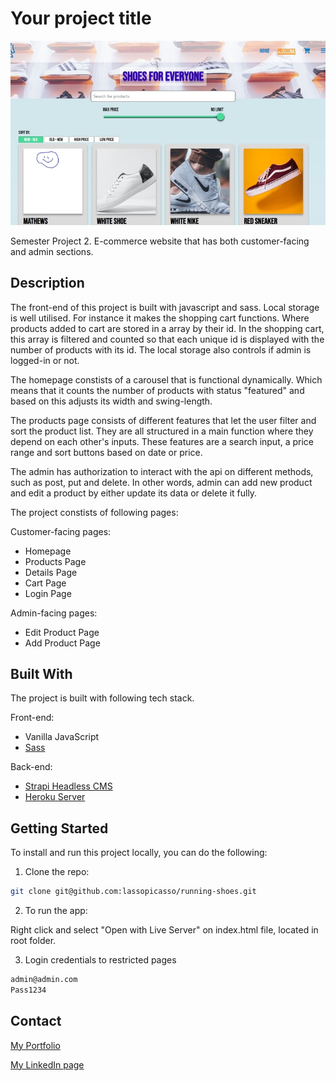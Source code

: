 # Your project title

![Products](/images/products.jpg?raw=true "Products")

Semester Project 2. E-commerce website that has both customer-facing and admin sections.

## Description

The front-end of this project is built with javascript and sass.
Local storage is well utilised. For instance it makes the shopping cart functions. Where products added to cart are stored in a array by their id. In the shopping cart, this array is filtered and counted so that each unique id is displayed with the number of products with its id. The local storage also controls if admin is logged-in or not.

The homepage constists of a carousel that is functional dynamically. Which means that it counts the number of products with status "featured" and based on this adjusts its width and swing-length.

The products page consists of different features that let the user filter and sort the product list. They are all structured in a main function where they depend on each other's inputs. These features are a search input, a price range and sort buttons based on date or price.

The admin has authorization to interact with the api on different methods, such as post, put and delete. In other words, admin can add new product and edit a product by either update its data or delete it fully.

The project constists of following pages:

Customer-facing pages:

- Homepage
- Products Page
- Details Page
- Cart Page
- Login Page

Admin-facing pages:

- Edit Product Page
- Add Product Page

## Built With

The project is built with following tech stack.

Front-end:

- Vanilla JavaScript
- [Sass](https://sass-lang.com/)

Back-end:

- [Strapi Headless CMS](https://strapi.io/)
- [Heroku Server](https://dashboard.heroku.com/)

## Getting Started

To install and run this project locally, you can do the following:

1. Clone the repo:

```bash
git clone git@github.com:lassopicasso/running-shoes.git
```

2. To run the app:

Right click and select "Open with Live Server" on index.html file, located in root folder.

3. Login credentials to restricted pages

```bash
admin@admin.com
Pass1234
```

## Contact

[My Portfolio](https://lars-walderhaug.netlify.app)

[My LinkedIn page](https://www.linkedin.com/in/lars-walderhaug-5924a349/)
